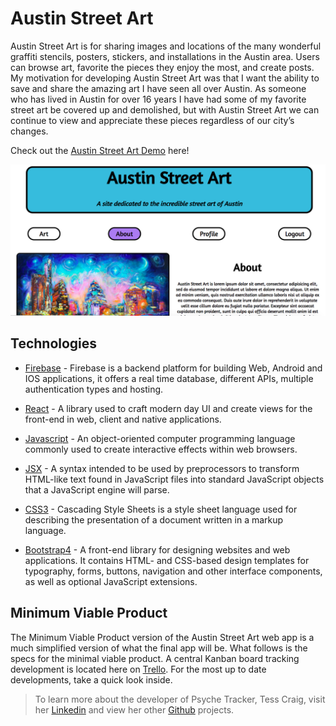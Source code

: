 # Austin Street Art

Austin Street Art is for sharing images and locations of the many wonderful graffiti stencils, posters, stickers, and installations in the Austin area. Users can browse art, favorite the pieces they enjoy the most, and create posts. My motivation for developing Austin Street Art was that I want the ability to save and share the amazing art I have seen all over Austin. As someone who has lived in Austin for over 16 years I have had some of my favorite street art be covered up and demolished, but with Austin Street Art we can continue to view and appreciate these pieces regardless of our city’s changes.

Check out the [Austin Street Art Demo](https://austin-street-art.firebaseapp.com/) here!

![Preview](./src/static/images/preview.png)

## Technologies
- [Firebase](https://firebase.google.com/) - Firebase is a backend platform for building Web, Android and IOS applications, it offers a real time database, different APIs, multiple authentication types and hosting.

- [React](https://reactjs.org/) - A library used to craft modern day UI and create views for the front-end in web, client and native applications.

- [Javascript](https://www.javascript.com/) - An object-oriented computer programming language commonly used to create interactive effects within web browsers.

- [JSX](https://reactjs.org/docs/introducing-jsx.html) - A syntax intended to be used by preprocessors to transform HTML-like text found in JavaScript files into standard JavaScript objects that a JavaScript engine will parse.

- [CSS3](http://www.css3.info/) - Cascading Style Sheets is a style sheet language used for describing the presentation of a document written in a markup language.

- [Bootstrap4](https://getbootstrap.com/) - A front-end library for designing websites and web applications. It contains HTML- and CSS-based design templates for typography, forms, buttons, navigation and other interface components, as well as optional JavaScript extensions.

## Minimum Viable Product

The Minimum Viable Product version of the Austin Street Art web app is a much simplified version of what the final app will be. What follows is the specs for the minimal viable product. A central Kanban board tracking development is located here on [Trello](https://trello.com/b/ei25yci7/austin-wall-art-project). For the most up to date developments, take a quick look inside.



> To learn more about the developer of Psyche Tracker, Tess Craig, visit her [Linkedin](https://www.linkedin.com/in/tessashleycraig/) and view her other [Github](https://github.com/TessACraig89) projects.

<!-- ## Downloading Instructions

To run it locally,
1. Clone this repository
1. `npm install`
1. `npm start`
1. Direct the browser to `localhost:3000/` -->

